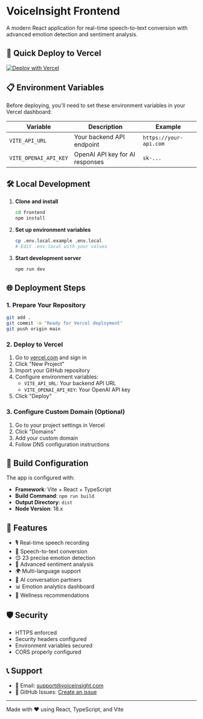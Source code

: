 # VoiceInsight Frontend

A modern React application for real-time speech-to-text conversion with advanced emotion detection and sentiment analysis.

## 🚀 Quick Deploy to Vercel

[![Deploy with Vercel](https://vercel.com/button)](https://vercel.com/new/clone?repository-url=https://github.com/your-username/voice-insight&project-name=voice-insight&repository-name=voice-insight)

## 📋 Environment Variables

Before deploying, you'll need to set these environment variables in your Vercel dashboard:

| Variable | Description | Example |
|----------|-------------|---------|
| `VITE_API_URL` | Your backend API endpoint | `https://your-api.com` |
| `VITE_OPENAI_API_KEY` | OpenAI API key for AI responses | `sk-...` |

## 🛠️ Local Development

1. **Clone and install**
   ```bash
   cd frontend
   npm install
   ```

2. **Set up environment variables**
   ```bash
   cp .env.local.example .env.local
   # Edit .env.local with your values
   ```

3. **Start development server**
   ```bash
   npm run dev
   ```

## 🌐 Deployment Steps

### 1. Prepare Your Repository
```bash
git add .
git commit -m "Ready for Vercel deployment"
git push origin main
```

### 2. Deploy to Vercel
1. Go to [vercel.com](https://vercel.com) and sign in
2. Click "New Project"
3. Import your GitHub repository
4. Configure environment variables:
   - `VITE_API_URL`: Your backend API URL
   - `VITE_OPENAI_API_KEY`: Your OpenAI API key
5. Click "Deploy"

### 3. Configure Custom Domain (Optional)
1. Go to your project settings in Vercel
2. Click "Domains"
3. Add your custom domain
4. Follow DNS configuration instructions

## 🔧 Build Configuration

The app is configured with:
- **Framework**: Vite + React + TypeScript
- **Build Command**: `npm run build`
- **Output Directory**: `dist`
- **Node Version**: 18.x

## 📱 Features

- 🎙️ Real-time speech recording
- 📝 Speech-to-text conversion
- 😊 23 precise emotion detection
- 💭 Advanced sentiment analysis
- 🌍 Multi-language support
- 🤖 AI conversation partners
- 📊 Emotion analytics dashboard
- 🧘 Wellness recommendations

## 🛡️ Security

- HTTPS enforced
- Security headers configured
- Environment variables secured
- CORS properly configured

## 📞 Support

- 📧 Email: support@voiceinsight.com
- 💬 GitHub Issues: [Create an issue](https://github.com/your-username/voice-insight/issues)

---

Made with ❤️ using React, TypeScript, and Vite